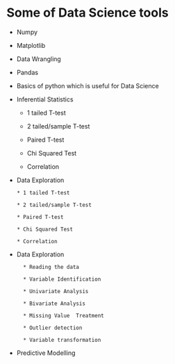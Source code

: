 # Some of Data Science tools

   *  Numpy

   *  Matplotlib

   *  Data Wrangling

   *  Pandas

   *  Basics of python which is useful for Data Science

  *   Inferential Statistics
  
        * 1 tailed T-test

        * 2 tailed/sample T-test

        * Paired T-test

        * Chi Squared Test

        * Correlation

*   Data Exploration
  
        * 1 tailed T-test

        * 2 tailed/sample T-test

        * Paired T-test

        * Chi Squared Test

        * Correlation


* Data Exploration

        * Reading the data
  
        * Variable Identification
       
        * Univariate Analysis
        
        * Bivariate Analysis
         
        * Missing Value  Treatment
        
        * Outlier detection
        
        * Variable transformation

* Predictive Modelling
